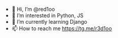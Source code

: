 - 👋 Hi, I’m @red1oo
- 👀 I’m interested in Python, JS
- 🌱 I’m currently learning Django
- 📫 How to reach me https://tg.me/r3d1oo
